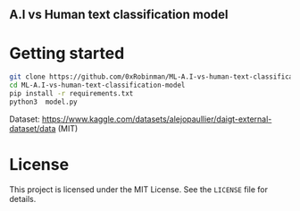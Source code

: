 ## A.I vs Human text classification model


# Getting started

``` bash
git clone https://github.com/0xRobinman/ML-A.I-vs-human-text-classification-model.git
cd ML-A.I-vs-human-text-classification-model
pip install -r requirements.txt
python3  model.py
```


Dataset: 
https://www.kaggle.com/datasets/alejopaullier/daigt-external-dataset/data (MIT)

# License
This project is licensed under the MIT License. See the ``LICENSE`` file for details.
